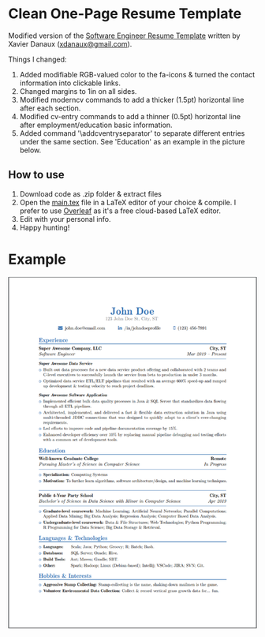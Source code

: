 # Clean One-Page Resume Template
Modified version of the [Software Engineer Resume Template](https://www.overleaf.com/latex/examples/resume-template-for-software-engineer/fvsqzcybnwdn) written by Xavier Danaux (xdanaux@gmail.com). 

Things I changed:
1. Added modifiable RGB-valued color to the fa-icons & turned the contact information into clickable links.
2. Changed margins to 1in on all sides.
3. Modified moderncv commands to add a thicker (1.5pt) horizontal line after each section.
4. Modified cv-entry commands to add a thinner (0.5pt) horizontal line after employment/education basic information.
5. Added command '\addcventryseparator' to separate different entries under the same section. See 'Education' as an example in the picture below.

## How to use
1. Download code as .zip folder & extract files
2. Open the [main.tex](https://github.com/OryGregS/Clean-Resume-Template-LaTeX-/blob/master/main.tex) file in a LaTeX editor of your choice & compile. I prefer to use [Overleaf](https://www.overleaf.com/project) as it's a free cloud-based LaTeX editor. 
3. Edit with your personal info.
4. Happy hunting!

# Example
![](anon_resume_example.PNG)